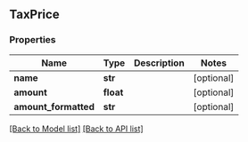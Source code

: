 ## TaxPrice

### Properties
Name | Type | Description | Notes
------------ | ------------- | ------------- | -------------
**name** | **str** |  | [optional] 
**amount** | **float** |  | [optional] 
**amount_formatted** | **str** |  | [optional] 

[[Back to Model list]](#documentation-for-models) [[Back to API list]](#documentation-for-api-endpoints)


